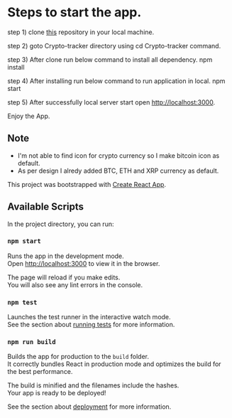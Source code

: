 # Steps to start the app.

step 1) clone [this](https://github.com/jaiminpatel91/Crypto-tracker.git) repository in your local machine.

step 2) goto Crypto-tracker directory using cd Crypto-tracker command.

step 3) After clone run below command to install all dependency.
        npm install

step 4) After installing run below command to run application in local.
        npm start

step 5) After successfully local server start open [http://localhost:3000](http://localhost:3000).

Enjoy the App.

## Note

- I'm not able to find icon for crypto currency so I make bitcoin icon as default.
- As per design I alredy added BTC, ETH and XRP currency as default.


This project was bootstrapped with [Create React App](https://github.com/facebook/create-react-app).

## Available Scripts

In the project directory, you can run:

### `npm start`

Runs the app in the development mode.\
Open [http://localhost:3000](http://localhost:3000) to view it in the browser.

The page will reload if you make edits.\
You will also see any lint errors in the console.

### `npm test`

Launches the test runner in the interactive watch mode.\
See the section about [running tests](https://facebook.github.io/create-react-app/docs/running-tests) for more information.

### `npm run build`

Builds the app for production to the `build` folder.\
It correctly bundles React in production mode and optimizes the build for the best performance.

The build is minified and the filenames include the hashes.\
Your app is ready to be deployed!

See the section about [deployment](https://facebook.github.io/create-react-app/docs/deployment) for more information.
